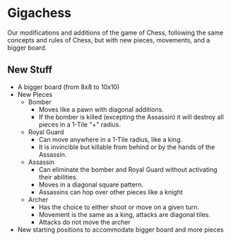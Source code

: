 # Gigachess

Our modifications and additions of the game of Chess, following the same concepts and rules of Chess, but with new pieces, movements, and a bigger board.

## New Stuff
- A bigger board (from 8x8 to 10x10)
- New Pieces
  - Bomber
    - Moves like a pawn with diagonal additions.
    - If the bomber is killed (excepting the Assassin) it will destroy all pieces in a 1-Tile "+" radius.
  - Royal Guard
    - Can move anywhere in a 1-Tile radius, like a king.
    - It is invincible but killable from behind or by the hands of the Assassin.
  - Assassin
    - Can eliminate the bomber and Royal Guard without activating their abilities.
    - Moves in a diagonal square pattern.
    - Assassins can hop over other pieces like a knight
  - Archer
    - Has the choice to either shoot or move on a given turn.
    - Movement is the same as a king, attacks are diagonal tiles.
    - Attacks do not move the archer
- New starting positions to accommodate bigger board and more pieces
